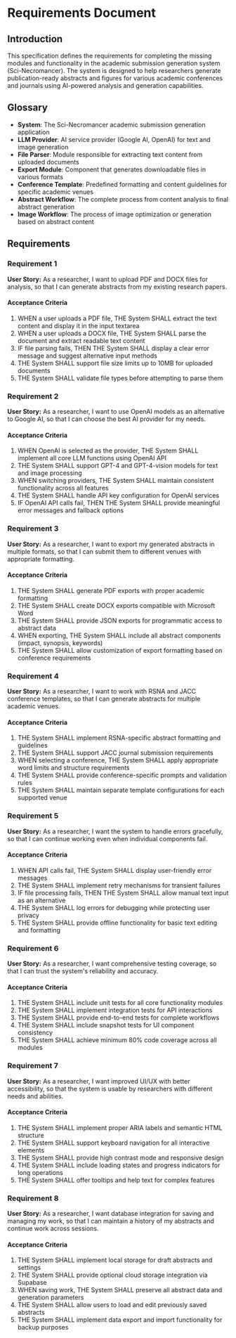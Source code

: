 # Requirements Document

## Introduction

This specification defines the requirements for completing the missing modules and functionality in the academic submission generation system (Sci-Necromancer). The system is designed to help researchers generate publication-ready abstracts and figures for various academic conferences and journals using AI-powered analysis and generation capabilities.

## Glossary

- **System**: The Sci-Necromancer academic submission generation application
- **LLM Provider**: AI service provider (Google AI, OpenAI) for text and image generation
- **File Parser**: Module responsible for extracting text content from uploaded documents
- **Export Module**: Component that generates downloadable files in various formats
- **Conference Template**: Predefined formatting and content guidelines for specific academic venues
- **Abstract Workflow**: The complete process from content analysis to final abstract generation
- **Image Workflow**: The process of image optimization or generation based on abstract content

## Requirements

### Requirement 1

**User Story:** As a researcher, I want to upload PDF and DOCX files for analysis, so that I can generate abstracts from my existing research papers.

#### Acceptance Criteria

1. WHEN a user uploads a PDF file, THE System SHALL extract the text content and display it in the input textarea
2. WHEN a user uploads a DOCX file, THE System SHALL parse the document and extract readable text content
3. IF file parsing fails, THEN THE System SHALL display a clear error message and suggest alternative input methods
4. THE System SHALL support file size limits up to 10MB for uploaded documents
5. THE System SHALL validate file types before attempting to parse them

### Requirement 2

**User Story:** As a researcher, I want to use OpenAI models as an alternative to Google AI, so that I can choose the best AI provider for my needs.

#### Acceptance Criteria

1. WHEN OpenAI is selected as the provider, THE System SHALL implement all core LLM functions using OpenAI API
2. THE System SHALL support GPT-4 and GPT-4-vision models for text and image processing
3. WHEN switching providers, THE System SHALL maintain consistent functionality across all features
4. THE System SHALL handle API key configuration for OpenAI services
5. IF OpenAI API calls fail, THEN THE System SHALL provide meaningful error messages and fallback options

### Requirement 3

**User Story:** As a researcher, I want to export my generated abstracts in multiple formats, so that I can submit them to different venues with appropriate formatting.

#### Acceptance Criteria

1. THE System SHALL generate PDF exports with proper academic formatting
2. THE System SHALL create DOCX exports compatible with Microsoft Word
3. THE System SHALL provide JSON exports for programmatic access to abstract data
4. WHEN exporting, THE System SHALL include all abstract components (impact, synopsis, keywords)
5. THE System SHALL allow customization of export formatting based on conference requirements

### Requirement 4

**User Story:** As a researcher, I want to work with RSNA and JACC conference templates, so that I can generate abstracts for multiple academic venues.

#### Acceptance Criteria

1. THE System SHALL implement RSNA-specific abstract formatting and guidelines
2. THE System SHALL support JACC journal submission requirements
3. WHEN selecting a conference, THE System SHALL apply appropriate word limits and structure requirements
4. THE System SHALL provide conference-specific prompts and validation rules
5. THE System SHALL maintain separate template configurations for each supported venue

### Requirement 5

**User Story:** As a researcher, I want the system to handle errors gracefully, so that I can continue working even when individual components fail.

#### Acceptance Criteria

1. WHEN API calls fail, THE System SHALL display user-friendly error messages
2. THE System SHALL implement retry mechanisms for transient failures
3. IF file processing fails, THEN THE System SHALL allow manual text input as an alternative
4. THE System SHALL log errors for debugging while protecting user privacy
5. THE System SHALL provide offline functionality for basic text editing and formatting

### Requirement 6

**User Story:** As a researcher, I want comprehensive testing coverage, so that I can trust the system's reliability and accuracy.

#### Acceptance Criteria

1. THE System SHALL include unit tests for all core functionality modules
2. THE System SHALL implement integration tests for API interactions
3. THE System SHALL provide end-to-end tests for complete workflows
4. THE System SHALL include snapshot tests for UI component consistency
5. THE System SHALL achieve minimum 80% code coverage across all modules

### Requirement 7

**User Story:** As a researcher, I want improved UI/UX with better accessibility, so that the system is usable by researchers with different needs and abilities.

#### Acceptance Criteria

1. THE System SHALL implement proper ARIA labels and semantic HTML structure
2. THE System SHALL support keyboard navigation for all interactive elements
3. THE System SHALL provide high contrast mode and responsive design
4. THE System SHALL include loading states and progress indicators for long operations
5. THE System SHALL offer tooltips and help text for complex features

### Requirement 8

**User Story:** As a researcher, I want database integration for saving and managing my work, so that I can maintain a history of my abstracts and continue work across sessions.

#### Acceptance Criteria

1. THE System SHALL implement local storage for draft abstracts and settings
2. THE System SHALL provide optional cloud storage integration via Supabase
3. WHEN saving work, THE System SHALL preserve all abstract data and generation parameters
4. THE System SHALL allow users to load and edit previously saved abstracts
5. THE System SHALL implement data export and import functionality for backup purposes